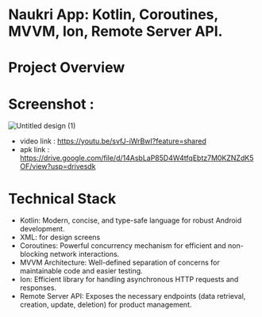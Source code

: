 # Naukri App: Kotlin, Coroutines, MVVM, Ion, Remote Server API.
# Project Overview
# Screenshot : 
![Untitled design (1)](https://github.com/user-attachments/assets/80dcb9bb-8d70-4ef1-a6d6-bef76af60f65)

- video link : https://youtu.be/svfJ-iWrBwI?feature=shared
- apk link : https://drive.google.com/file/d/14AsbLaP85D4W4tfqEbtz7M0KZNZdK5OF/view?usp=drivesdk
  
  
# Technical Stack
- Kotlin: Modern, concise, and type-safe language for robust Android development.
- XML: for design screens
- Coroutines: Powerful concurrency mechanism for efficient and non-blocking network interactions.
- MVVM Architecture: Well-defined separation of concerns for maintainable code and easier testing.
- Ion: Efficient library for handling asynchronous HTTP requests and responses.
- Remote Server API: Exposes the necessary endpoints (data retrieval, creation, update, deletion) for product management.
